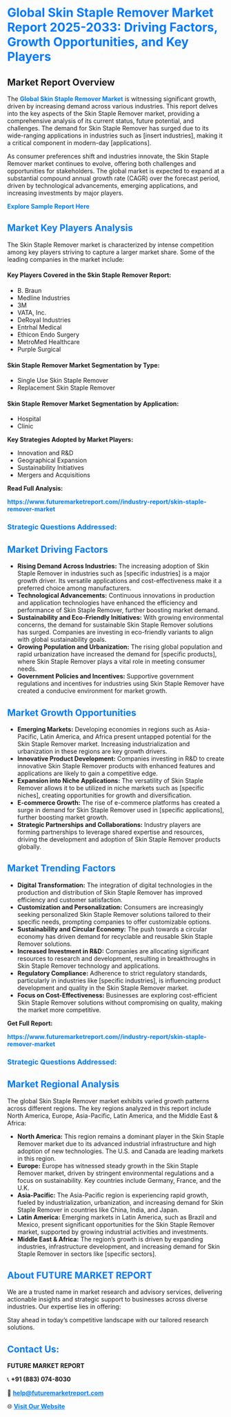 <h1 style="color: #007BFF;">Global Skin Staple Remover Market Report 2025-2033: Driving Factors, Growth Opportunities, and Key Players</h1>

<section id="overview">
<h2>Market Report Overview</h2>
<p>The <a href="https://www.futuremarketreport.com//industry-report/skin-staple-remover-market" style="color: #007BFF; text-decoration: none;"><strong>Global Skin Staple Remover Market</strong></a> is witnessing significant growth, driven by increasing demand across various industries. This report delves into the key aspects of the Skin Staple Remover market, providing a comprehensive analysis of its current status, future potential, and challenges. The demand for Skin Staple Remover has surged due to its wide-ranging applications in industries such as [insert industries], making it a critical component in modern-day [applications].</p>
<p>As consumer preferences shift and industries innovate, the Skin Staple Remover market continues to evolve, offering both challenges and opportunities for stakeholders. The global market is expected to expand at a substantial compound annual growth rate (CAGR) over the forecast period, driven by technological advancements, emerging applications, and increasing investments by major players.</p>
</section>

<section id="overview">
<p><a href="https://www.futuremarketreport.com//request-sample/reportId=59639" style="color: #007BFF; text-decoration: none;"><strong>Explore Sample Report Here</strong></a></p>
</section>

<section id="key-players">
<h2 style="color: #007BFF;">Market Key Players Analysis</h2>
<p>The Skin Staple Remover market is characterized by intense competition among key players striving to capture a larger market share. Some of the leading companies in the market include:</p>
<h4>Key Players Covered in the Skin Staple Remover Report:</h4>
<ul><li>B. Braun</li><li>Medline Industries</li><li>3M</li><li>VATA, Inc.</li><li>DeRoyal Industries</li><li>Entrhal Medical</li><li>Ethicon Endo Surgery</li><li>MetroMed Healthcare</li><li>Purple Surgical</li></ul>
<h4>Skin Staple Remover Market Segmentation by Type:</h4>
<ul><li>Single Use Skin Staple Remover</li><li>Replacement Skin Staple Remover</li></ul>

<h4>Skin Staple Remover Market Segmentation by Application:</h4>
<ul><li>Hospital</li><li>Clinic</li></ul>
<p><strong>Key Strategies Adopted by Market Players:</strong></p>
<ul>
<li>Innovation and R&D</li>
<li>Geographical Expansion</li>
<li>Sustainability Initiatives</li>
<li>Mergers and Acquisitions</li>
</ul>
</section>

<section>
<p><strong>Read Full Analysis: </strong></p><a href="https://www.futuremarketreport.com//industry-report/skin-staple-remover-market" style="color: #007BFF; text-decoration: none;"><strong>https://www.futuremarketreport.com//industry-report/skin-staple-remover-market</strong></a>
<h3 style="color: #007BFF;">Strategic Questions Addressed:</h3>
</section>

<section id="driving-factors">
<h2 style="color: #007BFF;">Market Driving Factors</h2>
<ul>
<li><strong>Rising Demand Across Industries:</strong> The increasing adoption of Skin Staple Remover in industries such as [specific industries] is a major growth driver. Its versatile applications and cost-effectiveness make it a preferred choice among manufacturers.</li>
<li><strong>Technological Advancements:</strong> Continuous innovations in production and application technologies have enhanced the efficiency and performance of Skin Staple Remover, further boosting market demand.</li>
<li><strong>Sustainability and Eco-Friendly Initiatives:</strong> With growing environmental concerns, the demand for sustainable Skin Staple Remover solutions has surged. Companies are investing in eco-friendly variants to align with global sustainability goals.</li>
<li><strong>Growing Population and Urbanization:</strong> The rising global population and rapid urbanization have increased the demand for [specific products], where Skin Staple Remover plays a vital role in meeting consumer needs.</li>
<li><strong>Government Policies and Incentives:</strong> Supportive government regulations and incentives for industries using Skin Staple Remover have created a conducive environment for market growth.</li>
</ul>
</section>

<section id="growth-opportunities">
<h2 style="color: #007BFF;">Market Growth Opportunities</h2>
<ul>
<li><strong>Emerging Markets:</strong> Developing economies in regions such as Asia-Pacific, Latin America, and Africa present untapped potential for the Skin Staple Remover market. Increasing industrialization and urbanization in these regions are key growth drivers.</li>
<li><strong>Innovative Product Development:</strong> Companies investing in R&D to create innovative Skin Staple Remover products with enhanced features and applications are likely to gain a competitive edge.</li>
<li><strong>Expansion into Niche Applications:</strong> The versatility of Skin Staple Remover allows it to be utilized in niche markets such as [specific niches], creating opportunities for growth and diversification.</li>
<li><strong>E-commerce Growth:</strong> The rise of e-commerce platforms has created a surge in demand for Skin Staple Remover used in [specific applications], further boosting market growth.</li>
<li><strong>Strategic Partnerships and Collaborations:</strong> Industry players are forming partnerships to leverage shared expertise and resources, driving the development and adoption of Skin Staple Remover products globally.</li>
</ul>
</section>

<section id="trending-factors">
<h2 style="color: #007BFF;">Market Trending Factors</h2>
<ul>
<li><strong>Digital Transformation:</strong> The integration of digital technologies in the production and distribution of Skin Staple Remover has improved efficiency and customer satisfaction.</li>
<li><strong>Customization and Personalization:</strong> Consumers are increasingly seeking personalized Skin Staple Remover solutions tailored to their specific needs, prompting companies to offer customizable options.</li>
<li><strong>Sustainability and Circular Economy:</strong> The push towards a circular economy has driven demand for recyclable and reusable Skin Staple Remover solutions.</li>
<li><strong>Increased Investment in R&D:</strong> Companies are allocating significant resources to research and development, resulting in breakthroughs in Skin Staple Remover technology and applications.</li>
<li><strong>Regulatory Compliance:</strong> Adherence to strict regulatory standards, particularly in industries like [specific industries], is influencing product development and quality in the Skin Staple Remover market.</li>
<li><strong>Focus on Cost-Effectiveness:</strong> Businesses are exploring cost-efficient Skin Staple Remover solutions without compromising on quality, making the market more competitive.</li>
</ul>
</section>

<section>
<p><strong>Get Full Report: </strong></p><a href="https://www.futuremarketreport.com//industry-report/skin-staple-remover-market" style="color: #007BFF; text-decoration: none;"><strong>https://www.futuremarketreport.com//industry-report/skin-staple-remover-market</strong></a>
<h3 style="color: #007BFF;">Strategic Questions Addressed:</h3>
</section>


<section id="regional-analysis">
<h2 style="color: #007BFF;">Market Regional Analysis</h2>
<p>The global Skin Staple Remover market exhibits varied growth patterns across different regions. The key regions analyzed in this report include North America, Europe, Asia-Pacific, Latin America, and the Middle East & Africa:</p>
<ul>
<li><strong>North America:</strong> This region remains a dominant player in the Skin Staple Remover market due to its advanced industrial infrastructure and high adoption of new technologies. The U.S. and Canada are leading markets in this region.</li>
<li><strong>Europe:</strong> Europe has witnessed steady growth in the Skin Staple Remover market, driven by stringent environmental regulations and a focus on sustainability. Key countries include Germany, France, and the U.K.</li>
<li><strong>Asia-Pacific:</strong> The Asia-Pacific region is experiencing rapid growth, fueled by industrialization, urbanization, and increasing demand for Skin Staple Remover in countries like China, India, and Japan.</li>
<li><strong>Latin America:</strong> Emerging markets in Latin America, such as Brazil and Mexico, present significant opportunities for the Skin Staple Remover market, supported by growing industrial activities and investments.</li>
<li><strong>Middle East & Africa:</strong> The region’s growth is driven by expanding industries, infrastructure development, and increasing demand for Skin Staple Remover in sectors like [specific sectors].</li>
</ul>
</section>

<footer>
<h2 style="color: #007BFF;">About FUTURE MARKET REPORT</h2>
<p>We are a trusted name in market research and advisory services, delivering actionable insights and strategic support to businesses across diverse industries. Our expertise lies in offering:</p>

<p>Stay ahead in today’s competitive landscape with our tailored research solutions.</p>

<h2 style="color: #007BFF;">Contact Us:</h2>
<p><strong>FUTURE MARKET REPORT</strong></p>
<p>📞 <strong>+91 (883) 074-8030</strong></p>
<p>📧 <strong><a href="mailto:help@futuremarketreport.com" style="color: #007BFF;">help@futuremarketreport.com</a></strong></p>
<p>🌐 <strong><a href="https://www.futuremarketreport.com/" style="color: #007BFF;">Visit Our Website</a></strong></p>
</footer>